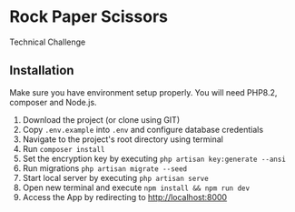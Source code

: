 # Rock Paper Scissors

Technical Challenge

## Installation

Make sure you have environment setup properly.
You will need PHP8.2, composer and Node.js.

1. Download the project (or clone using GIT)
2. Copy `.env.example` into `.env` and configure database credentials
3. Navigate to the project's root directory using terminal
4. Run `composer install`
5. Set the encryption key by executing `php artisan key:generate --ansi`
6. Run migrations `php artisan migrate --seed`
7. Start local server by executing `php artisan serve`
8. Open new terminal and execute `npm install && npm run dev`
9. Access the App by redirecting to <http://localhost:8000>
